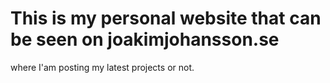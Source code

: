 # This is my personal website that can be seen on joakimjohansson.se
where I'am posting my latest projects or not.